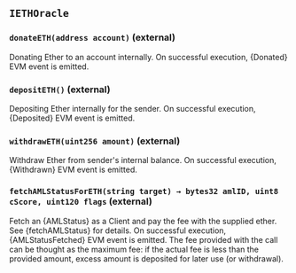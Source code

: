 ## `IETHOracle`






### `donateETH(address account)` (external)



Donating Ether to an account internally.
On successful execution, {Donated} EVM event is emitted.


### `depositETH()` (external)



Depositing Ether internally for the sender.
On successful execution, {Deposited} EVM event is emitted.

### `withdrawETH(uint256 amount)` (external)



Withdraw Ether from sender's internal balance.
On successful execution, {Withdrawn} EVM event is emitted.


### `fetchAMLStatusForETH(string target) → bytes32 amlID, uint8 cScore, uint120 flags` (external)



Fetch an {AMLStatus} as a Client and pay the fee with the supplied
ether.
See {fetchAMLStatus} for details.
On successful execution, {AMLStatusFetched} EVM event is emitted.
The fee provided with the call can be thought as the maximum fee:
if the actual fee is less than the provided amount, excess amount is
deposited for later use (or withdrawal).


